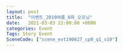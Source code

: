 ```yaml
---
layout: post
title:  "이벤트_2019여름_0화_오프닝"
date:   2021-03-03 22:00:00 +0000
categories: Event
Tags: Story Event
SceneCode: ["scene_evt190627_cp0_q1_s10"]
---
```

